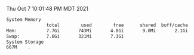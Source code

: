 Thu Oct  7 10:01:48 PM MDT 2021
```bash
System Memory
               total        used        free      shared  buff/cache   available
Mem:           7.7Gi       743Mi       4.8Gi       9.0Mi       2.1Gi       6.6Gi
Swap:          7.6Gi       321Mi       7.3Gi
System Storage
667M	.
```
```bash
